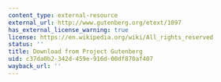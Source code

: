 ```yaml
---
content_type: external-resource
external_url: http://www.gutenberg.org/etext/1097
has_external_license_warning: true
license: https://en.wikipedia.org/wiki/All_rights_reserved
status: ''
title: Download from Project Gutenberg
uid: c37da0b2-342d-459e-916d-00df870af407
wayback_url: ''
---
```

